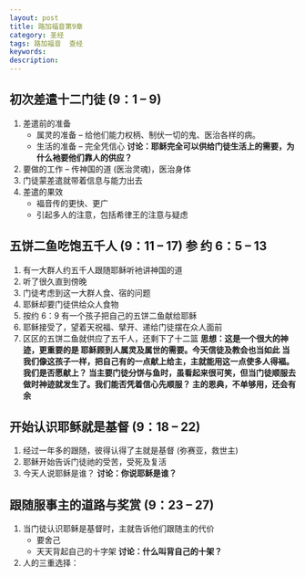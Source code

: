 ```yaml
---
layout: post
title: 路加福音第9章
category: 圣经
tags: 路加福音  查经
keywords: 
description: 
---
```

## 初次差遣十二门徒 (9：1 – 9)  
1. 差遣前的准备    
    - 属灵的准备 – 给他们能力权柄、制伏一切的鬼、医治各样的病。
    - 生活的准备 – 完全凭信心
    **讨论：耶稣完全可以供给门徒生活上的需要，为什么衪要他们靠人的供应？**
2. 要做的工作 – 传神国的道 (医治灵魂)，医治身体
3. 门徒蒙差遣就带着信息与能力出去
4. 差遣的果效
    - 褔音传的更快、更广  
    - 引起多人的注意，包括希律王的注意与疑虑    

## 五饼二鱼吃饱五千人  (9：11 – 17) 参 约 6：5 – 13  
1. 有一大群人约五千人跟随耶稣听衪讲神国的道
2. 听了很久直到傍晚
3. 门徒考虑到这一大群人食、宿的问题
4. 耶稣却要门徒供给众人食物
5. 按约 6：9 有一个孩子把自己的五饼二鱼献给耶稣  
6. 耶稣接受了，望着天祝福、擘开、递给门徒摆在众人面前
7. 区区的五饼二鱼就供应了五千人，还剩下了十二篮
**思想：这是一个很大的神迹，更重要的是
耶稣顾到人属灵及属世的需要。今天信徒及教会也当如此
当我们像这孩子一样，把自己有的一点献上给主，主就能用这一点使多人得褔。我们是否愿献上？
当主要门徒分饼与鱼时，虽看起来很可笑，但当门徒顺服去做时神迹就发生了。我们能否凭着信心先顺服？
主的恩典，不单够用，还会有余**


## 开始认识耶稣就是基督 (9：18 – 22)
1. 经过一年多的跟随，彼得认得了主就是基督 (弥赛亚，救世主)
2. 耶稣开始告诉门徒祂的受苦，受死及复活
3. 今天人说耶稣是谁？
**讨论：你说耶稣是谁？**
## 跟随服事主的道路与奖赏 (9：23 – 27)
1. 当门徒认识耶稣是基督时，主就告诉他们跟随主的代价
    - 要舍己
    - 天天背起自己的十字架
    **讨论：什么叫背自己的十架？**
2. 人的三重选择：
